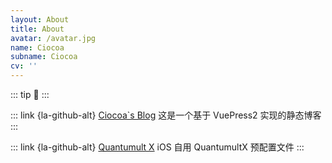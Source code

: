 ```yaml
---
layout: About
title: About
avatar: /avatar.jpg
name: Ciocoa
subname: Ciocoa
cv: ''
---
```


::: tip
:tada:
:::

::: link {la-github-alt} [Ciocoa`s Blog](https://github.com/ciocoa/blog)
这是一个基于 VuePress2 实现的静态博客
:::

::: link {la-github-alt} [Quantumult X](https://github.com/ciocoa/quanx)
iOS 自用 QuantumultX 预配置文件
:::
